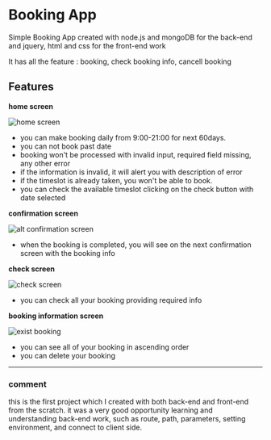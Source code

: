 # Booking App

Simple Booking App created with node.js and mongoDB for the back-end and jquery, html and css for the front-end work

It has all the feature : booking, check booking info, cancell booking

## Features

**home screen**

![home screen](https://i.imgur.com/IWGlo2qm.jpg)

- you can make booking daily from 9:00-21:00 for next 60days.
- you can not book past date 
- booking won't be processed with invalid input, required field missing, any other error
- if the information is invalid, it will alert you with description of error
- if the timeslot is already taken, you won't be able to book.
- you can check the available timeslot clicking on the check button with date selected

**confirmation screen**

![alt confirmation screen](https://i.imgur.com/QCSHcdkm.jpg)

- when the booking is completed, you will see on the next confirmation screen with the booking info

**check screen**

![check screen](https://i.imgur.com/a5qi85vm.jpg)

- you can check all your booking providing required info

**booking information screen**

![exist booking](https://i.imgur.com/i2iL627m.jpg)

- you can see all of your booking in ascending order
- you can delete your booking


___

### comment 
this is the first project which I created with both back-end and front-end from the scratch.
it was a very good opportunity learning and understanding back-end work, such as route, path, parameters, setting environment, and connect to client side.
